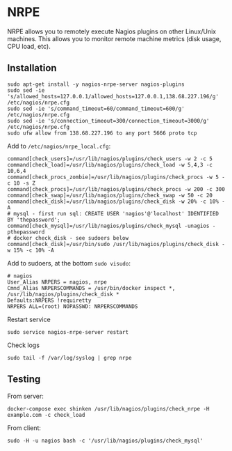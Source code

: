 # NRPE

NRPE allows you to remotely execute Nagios plugins on other Linux/Unix machines. This allows you to monitor remote machine metrics (disk usage, CPU load, etc).


## Installation


```
sudo apt-get install -y nagios-nrpe-server nagios-plugins
sudo sed -ie 's/allowed_hosts=127.0.0.1/allowed_hosts=127.0.0.1,138.68.227.196/g' /etc/nagios/nrpe.cfg
sudo sed -ie 's/command_timeout=60/command_timeout=600/g' /etc/nagios/nrpe.cfg
sudo sed -ie 's/connection_timeout=300/connection_timeout=3000/g' /etc/nagios/nrpe.cfg
sudo ufw allow from 138.68.227.196 to any port 5666 proto tcp
```

Add to `/etc/nagios/nrpe_local.cfg`:

```
command[check_users]=/usr/lib/nagios/plugins/check_users -w 2 -c 5
command[check_load]=/usr/lib/nagios/plugins/check_load -w 5,4,3 -c 10,6,4
command[check_procs_zombie]=/usr/lib/nagios/plugins/check_procs -w 5 -c 10 -s Z
command[check_procs]=/usr/lib/nagios/plugins/check_procs -w 200 -c 300
command[check_swap]=/usr/lib/nagios/plugins/check_swap -w 50 -c 20
command[check_disk]=/usr/lib/nagios/plugins/check_disk -w 20% -c 10% -A
# mysql - first run sql: CREATE USER 'nagios'@'localhost' IDENTIFIED BY 'thepassword';
command[check_mysql]=/usr/lib/nagios/plugins/check_mysql -unagios -pthepassword
# docker check_disk - see sudoers below
command[check_disk]=/usr/bin/sudo /usr/lib/nagios/plugins/check_disk -w 15% -c 10% -A
```

Add to sudoers, at the bottom `sudo visudo`:

```
# nagios
User_Alias NRPERS = nagios, nrpe
Cmnd_Alias NRPERSCOMMANDS = /usr/bin/docker inspect *, /usr/lib/nagios/plugins/check_disk *
Defaults:NRPERS !requiretty
NRPERS ALL=(root) NOPASSWD: NRPERSCOMMANDS
```

Restart service

```
sudo service nagios-nrpe-server restart
```

Check logs

```
sudo tail -f /var/log/syslog | grep nrpe
```


## Testing

From server:

```
docker-compose exec shinken /usr/lib/nagios/plugins/check_nrpe -H example.com -c check_load
```


From client:

```
sudo -H -u nagios bash -c '/usr/lib/nagios/plugins/check_mysql' 
```